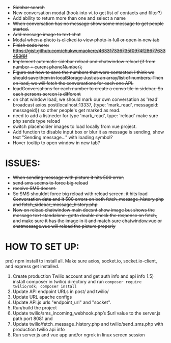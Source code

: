 * ~~Sidebar search~~  
* ~~New conversation modal (hook into vt to get list of contacts and filter?)~~  
* Add ability to return more than one and select a name  
* ~~When conversation has no message show some message to get people started.~~  
* ~~Add message image to text chat~~  
* ~~Modal when a photo is clicked to view photo in full or open in new tab~~   
* ~~Finish code here: https://gist.github.com/chukwumaokere/463317336735f0974f28677633453f8f~~  
* ~~Implement automatic sidebar reload and chatwindow reload (if from number = curent phoneNumber);~~  
* ~~Figure out how to save the numbers that were contacted: I think we should save them in localStorage Just as an array/list of numbers. Then on load, we will fetch the conversations for each one API.~~  
* ~~loadConversations for each number to create a convo tile in sidebar. So each persons screen is different~~  
* on chat window load, we should mark our own conversation as 'read' broadcast axios.post(localhost:13337, {type: 'mark_read', messageid: messageid}) so other people's get marked as read.  
* need to add a listneder for type 'mark_read', type: 'reload' make sure php sends type reload  
* switch placeholder images to load locally from vue project.  
* Add function to disable input box or blur it as message is sending, show text "Sending message..." with loading symbol?   
* Hover tooltip to open window in new tab?

# ISSUES: 
* ~~When sending message with picture it hits 500 error.~~
* ~~send sms seems to force big reload~~
* ~~receive SMS doesnt.~~
* ~~So SMS shouldnt force big reload with reload screen. it hits load Conversation data and it 500 errors on both fetch_message_history.php and fetch_sidebar_message_history.php~~
* ~~Now on reload chatwindow main doesnt show image but shows the message text standalone. gotta double check the response on fetch, and make sure it has the image in it and match sure chatwindow.vue or chatmessage.vue will reload the picture properly~~


# HOW TO SET UP:
pre) npm install to install all. Make sure axios, socket.io, socket.io-client, and express get installed.
1) Create production Twilio account and get auth info and api info
1.5) install composer in twilio/ directory and run `composer require twilio/sdk; composer install`
2) Update API endpoint URLs in post/ and twilio/
3) Update URL apache configs
4) Update API.js urls "endpoint_url" and "socket".
5) Run/build the project
6) Update twilio/sms_incoming_webhook.php’s $url value to the server.js path port 8081 and 
7) Update twilio/fetch_message_history.php and twilio/send_sms.php with production twilio api info
8) Run server.js and vue app and/or ngrok in linux screen session 